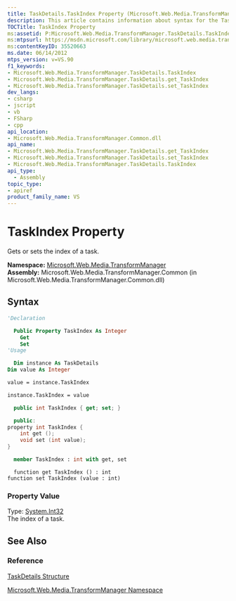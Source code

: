 ```yaml
---
title: TaskDetails.TaskIndex Property (Microsoft.Web.Media.TransformManager)
description: This article contains information about syntax for the TaskDetails.TaskIndex property, with links to reference materials.
TOCTitle: TaskIndex Property
ms:assetid: P:Microsoft.Web.Media.TransformManager.TaskDetails.TaskIndex
ms:mtpsurl: https://msdn.microsoft.com/library/microsoft.web.media.transformmanager.taskdetails.taskindex(v=VS.90)
ms:contentKeyID: 35520663
ms.date: 06/14/2012
mtps_version: v=VS.90
f1_keywords:
- Microsoft.Web.Media.TransformManager.TaskDetails.TaskIndex
- Microsoft.Web.Media.TransformManager.TaskDetails.get_TaskIndex
- Microsoft.Web.Media.TransformManager.TaskDetails.set_TaskIndex
dev_langs:
- csharp
- jscript
- vb
- FSharp
- cpp
api_location:
- Microsoft.Web.Media.TransformManager.Common.dll
api_name:
- Microsoft.Web.Media.TransformManager.TaskDetails.get_TaskIndex
- Microsoft.Web.Media.TransformManager.TaskDetails.set_TaskIndex
- Microsoft.Web.Media.TransformManager.TaskDetails.TaskIndex
api_type:
  - Assembly
topic_type:
- apiref
product_family_name: VS
---
```


# TaskIndex Property

Gets or sets the index of a task.

**Namespace:**  [Microsoft.Web.Media.TransformManager](microsoft-web-media-transformmanager-namespace.md)  
**Assembly:**  Microsoft.Web.Media.TransformManager.Common (in Microsoft.Web.Media.TransformManager.Common.dll)

## Syntax

```vb
'Declaration

  Public Property TaskIndex As Integer
    Get
    Set
'Usage

  Dim instance As TaskDetails
Dim value As Integer

value = instance.TaskIndex

instance.TaskIndex = value
```

```csharp
  public int TaskIndex { get; set; }
```

```cpp
  public:
property int TaskIndex {
    int get ();
    void set (int value);
}
```

``` fsharp
  member TaskIndex : int with get, set
```

```jscript
  function get TaskIndex () : int
function set TaskIndex (value : int)
```

### Property Value

Type: [System.Int32](https://msdn.microsoft.com/library/td2s409d)  
The index of a task.  

## See Also

### Reference

[TaskDetails Structure](taskdetails-structure-microsoft-web-media-transformmanager.md)

[Microsoft.Web.Media.TransformManager Namespace](microsoft-web-media-transformmanager-namespace.md)
